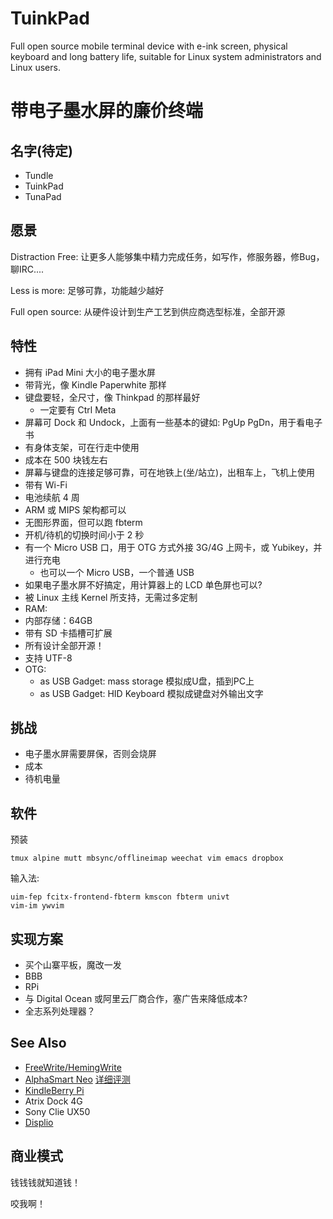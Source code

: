 # TuinkPad

Full open source mobile terminal device with e-ink screen, physical keyboard and long battery life, suitable for Linux system administrators and Linux users.


# 带电子墨水屏的廉价终端

## 名字(待定)

- Tundle
- TuinkPad
- TunaPad

## 愿景

Distraction Free: 让更多人能够集中精力完成任务，如写作，修服务器，修Bug，聊IRC....

Less is more: 足够可靠，功能越少越好

Full open source: 从硬件设计到生产工艺到供应商选型标准，全部开源

## 特性

 - 拥有 iPad Mini 大小的电子墨水屏
 - 带背光，像 Kindle Paperwhite 那样
 - 键盘要轻，全尺寸，像 Thinkpad 的那样最好
	 - 一定要有 Ctrl Meta 
 - 屏幕可 Dock 和 Undock，上面有一些基本的键如: PgUp PgDn，用于看电子书
 - 有身体支架，可在行走中使用
 - 成本在 500 块钱左右
 - 屏幕与键盘的连接足够可靠，可在地铁上(坐/站立)，出租车上，飞机上使用
 - 带有 Wi-Fi
 - 电池续航 4 周
 - ARM 或 MIPS 架构都可以
 - 无图形界面，但可以跑 fbterm
 - 开机/待机的切换时间小于 2 秒
 - 有一个 Micro USB 口，用于 OTG 方式外接 3G/4G 上网卡，或 Yubikey，并进行充电
   * 也可以一个 Micro USB，一个普通 USB
 - 如果电子墨水屏不好搞定，用计算器上的 LCD 单色屏也可以?
 - 被 Linux 主线 Kernel 所支持，无需过多定制
 - RAM:
 - 内部存储：64GB
 - 带有 SD 卡插槽可扩展
 - 所有设计全部开源！
 - 支持 UTF-8
 - OTG: 
   * as USB Gadget: mass storage 模拟成U盘，插到PC上
   * as USB Gadget: HID Keyboard 模拟成键盘对外输出文字

## 挑战

 - 电子墨水屏需要屏保，否则会烧屏
 - 成本
 - 待机电量


## 软件

预装

```
tmux alpine mutt mbsync/offlineimap weechat vim emacs dropbox 
```

输入法:
```
uim-fep fcitx-frontend-fbterm kmscon fbterm univt 
vim-im ywvim
```

## 实现方案
- 买个山寨平板，魔改一发
- BBB
- RPi
- 与 Digital Ocean 或阿里云厂商合作，塞广告来降低成本?
- 全志系列处理器？

## See Also

 - [FreeWrite/HemingWrite](https://www.kickstarter.com/projects/adamleeb/hemingwrite-a-distraction-free-digital-typewriter/description)
 - [AlphaSmart Neo](https://www.flickr.com/photos/kadavy/19875435485/in/pool-alphasmart/) [详细评测](https://jennifermack.net/2015/01/29/writing-with-the-alphasmart-neo2/)
 - [KindleBerry Pi](http://www.ponnuki.net/2012/09/kindleberry-pi/)
 - Atrix Dock 4G
 - Sony Clie UX50
 - [Displio](http://displ.io/)
 
 
## 商业模式

钱钱钱就知道钱！

咬我啊！
